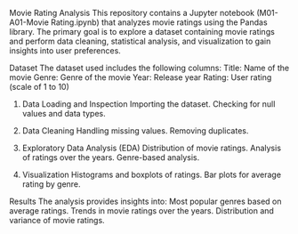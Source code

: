 Movie Rating Analysis
This repository contains a Jupyter notebook (M01-A01-Movie Rating.ipynb) that analyzes movie ratings using the Pandas library. The primary goal is to explore a dataset containing movie ratings and perform data cleaning, statistical analysis, and visualization to gain insights into user preferences.

Dataset
The dataset used includes the following columns:
Title: Name of the movie
Genre: Genre of the movie
Year: Release year
Rating: User rating (scale of 1 to 10)

1. Data Loading and Inspection
Importing the dataset.
Checking for null values and data types.

2. Data Cleaning
Handling missing values.
Removing duplicates.

3. Exploratory Data Analysis (EDA)
Distribution of movie ratings.
Analysis of ratings over the years. Genre-based analysis.

4. Visualization
Histograms and boxplots of ratings.
Bar plots for average rating by genre.

Results
The analysis provides insights into:
Most popular genres based on average ratings.
Trends in movie ratings over the years.
Distribution and variance of movie ratings.
